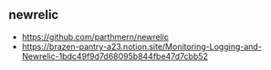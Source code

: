 ## newrelic

- https://github.com/parthmern/newrelic
- https://brazen-pantry-a23.notion.site/Monitoring-Logging-and-Newrelic-1bdc49f9d7d68095b844fbe47d7cbb52